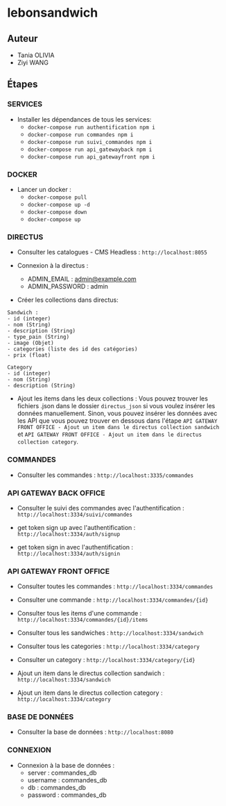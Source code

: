 # lebonsandwich

## Auteur
- Tania OLIVIA
- Ziyi WANG


## Étapes
### SERVICES
- Installer les dépendances de tous les services:
  - `docker-compose run authentification npm i`
  - `docker-compose run commandes npm i`
  - `docker-compose run suivi_commandes npm i`
  - `docker-compose run api_gatewayback npm i`
  - `docker-compose run api_gatewayfront npm i`

### DOCKER
- Lancer un docker :
  - `docker-compose pull`
  - `docker-compose up -d`
  - `docker-compose down`
  - `docker-compose up`

### DIRECTUS
- Consulter les catalogues - CMS Headless  :
`http://localhost:8055`

- Connexion à la directus :
  - ADMIN_EMAIL : admin@example.com
  - ADMIN_PASSWORD : admin

- Créer les collections dans directus:
```
Sandwich :
- id (integer)
- nom (String)
- description (String)
- type_pain (String)
- image (Objet)
- categories (liste des id des catégories)
- prix (float)

```
```
Category
- id (integer)
- nom (String)
- description (String)
```

- Ajout les items dans les deux collections :
Vous pouvez trouver les fichiers .json dans le dossier `directus_json` si vous voulez insérer les données manuellement. Sinon, vous pouvez insérer les données avec les API que vous pouvez trouver en dessous dans l'étape `API GATEWAY FRONT OFFICE - Ajout un item dans le directus collection sandwich` et  `API GATEWAY FRONT OFFICE - Ajout un item dans le directus collection category`.

### COMMANDES
- Consulter les commandes :
`http://localhost:3335/commandes`


### API GATEWAY BACK OFFICE
- Consulter le suivi des commandes avec l'authentification :
`http://localhost:3334/suivi/commandes`

- get token sign up avec l'authentification :
`http://localhost:3334/auth/signup`

- get token sign in avec l'authentification :
`http://localhost:3334/auth/signin`


### API GATEWAY FRONT OFFICE
- Consulter toutes les commandes :
`http://localhost:3334/commandes`

- Consulter une commande :
`http://localhost:3334/commandes/{id}`

- Consulter tous les items d'une commande :
`http://localhost:3334/commandes/{id}/items`

- Consulter tous les sandwiches :
`http://localhost:3334/sandwich`

- Consulter tous les categories :
`http://localhost:3334/category`

- Consulter un category :
`http://localhost:3334/category/{id}`

- Ajout un item dans le directus collection sandwich :
`http://localhost:3334/sandwich`

- Ajout un item dans le directus collection category :
`http://localhost:3334/category`


### BASE DE DONNÉES
- Consulter la base de données :
`http://localhost:8080`


### CONNEXION
- Connexion à la base de données :
  - server : commandes_db
  - username : commandes_db
  - db : commandes_db
  - password : commandes_db




